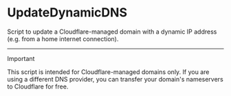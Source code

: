 # UpdateDynamicDNS

Script to update a Cloudflare-managed domain with a dynamic IP address (e.g. from a home internet connection).

---

> [!IMPORTANT]
> This script is intended for Cloudflare-managed domains only. If you are using a different DNS provider, you can transfer your domain's nameservers to Cloudflare for free.
